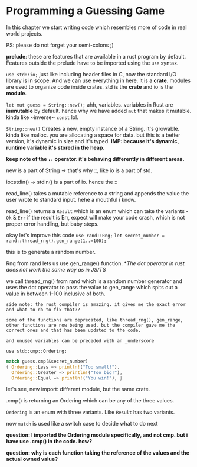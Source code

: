 # Programming a Guessing Game

In this chapter we start writing code which resembles more of code in real world projects.

PS: please do not forget your semi-colons ;)

**prelude**: these are features that are available in a rust program by default. Features outside the prelude have to be imported using the `use` syntax.

`use std::io;`
just like including header files in C, now the standard I/O library is in scope. And we can use everything in here. 
it is a **crate**. modules are used to organize code inside crates. std is the **crate** and io is the **module**.

`let mut guess = String::new();`
ahh, variables. variables in Rust are **immutable** by default.
hence why we have added `mut` that makes it mutable. kinda like ~inverse~ `const` lol.

`String::new()`
Creates a new, empty instance of a String. it's growable. kinda like malloc. you are allocating a space for data. but this is a better version, it's dynamic in size and it's typed. 
**IMP: because it's dynamic, runtime variable it's stored in the heap.**

**keep note of the `::` operator. it's behaving differently in different areas.**

new is a part of String -> that's why ::, like io is a part of std.

io::stdin() -> stdin() is a part of io. hence the ::

read_line() takes a mutable reference to a string and appends the value the user wrote to standard input. hehe a mouthful i know. 

read_line() returns a `Result` which is an enum which can take the variants - `Ok` & `Err`
if the result is Err, expect will make your code crash, which is not proper error handling, but baby steps.


okay let's improve this code
`use rand::Rng;`
`let secret_number = rand::thread_rng().gen_range(1..=100);`

this is to generate a random number.

Rng from rand lets us use gen_range() function. 
**The dot operator in rust does not work the same way as in JS/TS*

we call thread_rng() from rand which is a random number generator and uses the dot operator to pass the value to gen_range which spits out a value in between 1-100 inclusive of both.

```
side note: the rust compiler is amazing. it gives me the exact error and what to do to fix that??

some of the functions are deprecated, like thread_rng(), gen_range, other functions are now being used, but the compiler gave me the correct ones and that has been updated to the code.

and unused variables can be preceded with an _underscore
```


`use std::cmp::Ordering;`
```rust
match guess.cmp(&secret_number) 
{ Ordering::Less => println!("Too small!"), 
  Ordering::Greater => println!("Too big!"), 
  Ordering::Equal => println!("You win!"), }
```

let's see, new import: different module, but the same crate.

.cmp() is returning an Ordering which can be any of the three values.

`Ordering` is an enum with three variants. Like `Result` has two variants.

now `match` is used like a switch case to decide what to do next

**question: I imported the Ordering module specifically, and not cmp. but i have use .cmp() in the code. how?**

**question: why is each function taking the reference of the values and the actual owned value?**

